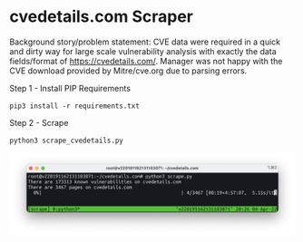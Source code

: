 # cvedetails.com Scraper

Background story/problem statement:
CVE data were required in a quick and dirty way for large scale vulnerability analysis with exactly the data fields/format of https://cvedetails.com/. Manager was not happy with the CVE download provided by Mitre/cve.org due to parsing errors.

Step 1 - Install PIP Requirements
```
pip3 install -r requirements.txt
```

Step 2 - Scrape
```
python3 scrape_cvedetails.py
```

![](screenshot.png)

